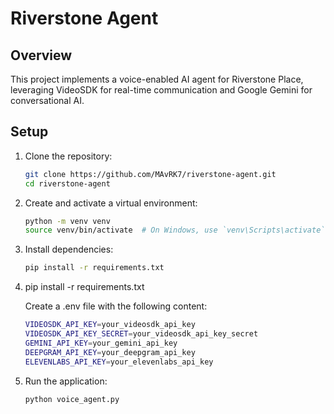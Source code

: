 # Riverstone Agent

## Overview

This project implements a voice-enabled AI agent for Riverstone Place, leveraging VideoSDK for real-time communication and Google Gemini for conversational AI.

## Setup

1. Clone the repository:

   ```bash
   git clone https://github.com/MAvRK7/riverstone-agent.git
   cd riverstone-agent

2. Create and activate a virtual environment:

    ```bash
   python -m venv venv
   source venv/bin/activate  # On Windows, use `venv\Scripts\activate`
   
3. Install dependencies:

   ```bash
   pip install -r requirements.txt

4. pip install -r requirements.txt

   Create a .env file with the following content:

   ```bash
   VIDEOSDK_API_KEY=your_videosdk_api_key
   VIDEOSDK_API_KEY_SECRET=your_videosdk_api_key_secret
   GEMINI_API_KEY=your_gemini_api_key
   DEEPGRAM_API_KEY=your_deepgram_api_key
   ELEVENLABS_API_KEY=your_elevenlabs_api_key

5. Run the application:
   ```bash
   python voice_agent.py





   

